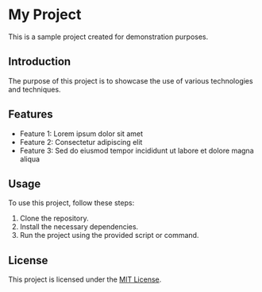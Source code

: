 # My Project

This is a sample project created for demonstration purposes.

## Introduction

The purpose of this project is to showcase the use of various technologies and techniques.

## Features

- Feature 1: Lorem ipsum dolor sit amet
- Feature 2: Consectetur adipiscing elit
- Feature 3: Sed do eiusmod tempor incididunt ut labore et dolore magna aliqua

## Usage

To use this project, follow these steps:

1. Clone the repository.
2. Install the necessary dependencies.
3. Run the project using the provided script or command.

## License

This project is licensed under the [MIT License](LICENSE).
